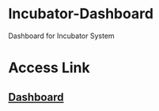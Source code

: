 # Incubator-Dashboard
Dashboard for Incubator System

# Access Link
## [Dashboard](https://krudff.github.io/Incubator-Dashboard/index.html)
